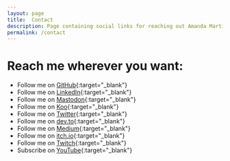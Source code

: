 ```yaml
---
layout: page
title:  Contact
description: Page containing social links for reaching out Amanda Martins
permalink: /contact
---
```


# Reach me wherever you want:

- Follow me on [GitHub](https://github.com/AmandaMartinsDev){:target="_blank"}
- Follow me on [LinkedIn](https://linkedin.com/in/AmandaMartinsDev){:target="_blank"}
- Follow me on [Mastodon](https://bolha.us/@amandamartinsdev){:target="_blank"}
- Follow me on [Koo](https://www.kooapp.com/profile/amandamartinsdev){:target="_blank"}
- Follow me on [Twitter](https://twitter.com/MandysDev){:target="_blank"}
- Follow me on [dev.to](https://dev.to/AmandaMartinsDev){:target="_blank"}
- Follow me on [Medium](https://medium.com/@mandys_){:target="_blank"}
- Follow me on [itch.io](https://amandamartins.itch.io){:target="_blank"}
- Follow me on [Twitch](https://twitch.tv/AmandaMartinsDev){:target="_blank"}
- Subscribe on [YouTube](https://www.youtube.com/@mandys_){:target="_blank"}

